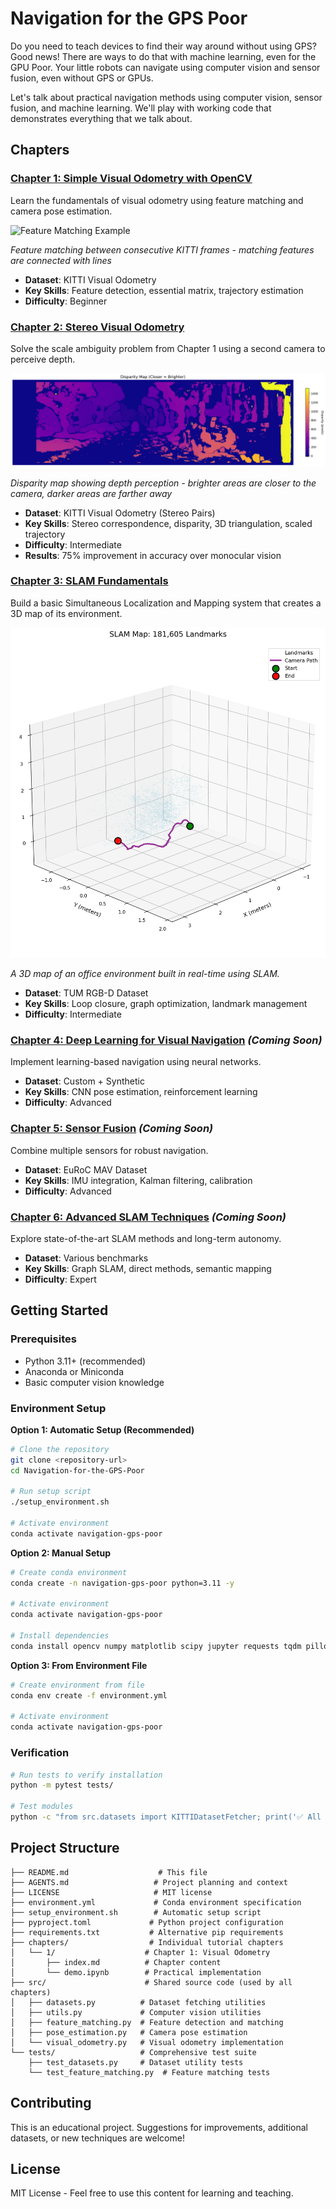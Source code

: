 # Navigation for the GPS Poor

Do you need to teach devices to find their way around without using GPS?  Good news!  There are ways to do that with machine learning, even for the GPU Poor.  Your little robots can navigate using computer vision and sensor fusion, even without GPS or GPUs.

Let's talk about practical navigation methods using computer vision, sensor fusion, and machine learning.  We'll play with working code that demonstrates everything that we talk about.

## Chapters

### [Chapter 1: Simple Visual Odometry with OpenCV](chapters/1/index.md)
Learn the fundamentals of visual odometry using feature matching and camera pose estimation.

![Feature Matching Example](chapters/1/images/sequence_00_features.gif)

*Feature matching between consecutive KITTI frames - matching features are connected with lines*

- **Dataset**: KITTI Visual Odometry
- **Key Skills**: Feature detection, essential matrix, trajectory estimation
- **Difficulty**: Beginner

### [Chapter 2: Stereo Visual Odometry](chapters/2/index.md)
Solve the scale ambiguity problem from Chapter 1 using a second camera to perceive depth.

![Disparity Map](chapters/2/images/disparity_visualization.png)

*Disparity map showing depth perception - brighter areas are closer to the camera, darker areas are farther away*

- **Dataset**: KITTI Visual Odometry (Stereo Pairs)
- **Key Skills**: Stereo correspondence, disparity, 3D triangulation, scaled trajectory
- **Difficulty**: Intermediate
- **Results**: 75% improvement in accuracy over monocular vision

### [Chapter 3: SLAM Fundamentals](chapters/3/index.md)
Build a basic Simultaneous Localization and Mapping system that creates a 3D map of its environment.

![SLAM 3D Map](chapters/3/images/slam_map_3d_200.png)

*A 3D map of an office environment built in real-time using SLAM.*

- **Dataset**: TUM RGB-D Dataset
- **Key Skills**: Loop closure, graph optimization, landmark management
- **Difficulty**: Intermediate

### [Chapter 4: Deep Learning for Visual Navigation](chapters/4/) *(Coming Soon)*
Implement learning-based navigation using neural networks.
- **Dataset**: Custom + Synthetic
- **Key Skills**: CNN pose estimation, reinforcement learning
- **Difficulty**: Advanced

### [Chapter 5: Sensor Fusion](chapters/5/) *(Coming Soon)*
Combine multiple sensors for robust navigation.
- **Dataset**: EuRoC MAV Dataset
- **Key Skills**: IMU integration, Kalman filtering, calibration
- **Difficulty**: Advanced

### [Chapter 6: Advanced SLAM Techniques](chapters/6/) *(Coming Soon)*
Explore state-of-the-art SLAM methods and long-term autonomy.
- **Dataset**: Various benchmarks
- **Key Skills**: Graph SLAM, direct methods, semantic mapping
- **Difficulty**: Expert

## Getting Started

### Prerequisites
- Python 3.11+ (recommended)
- Anaconda or Miniconda
- Basic computer vision knowledge

### Environment Setup

**Option 1: Automatic Setup (Recommended)**
```bash
# Clone the repository
git clone <repository-url>
cd Navigation-for-the-GPS-Poor

# Run setup script
./setup_environment.sh

# Activate environment
conda activate navigation-gps-poor
```

**Option 2: Manual Setup**
```bash
# Create conda environment
conda create -n navigation-gps-poor python=3.11 -y

# Activate environment
conda activate navigation-gps-poor

# Install dependencies
conda install opencv numpy matplotlib scipy jupyter requests tqdm pillow pytest -y
```

**Option 3: From Environment File**
```bash
# Create environment from file
conda env create -f environment.yml

# Activate environment
conda activate navigation-gps-poor
```

### Verification
```bash
# Run tests to verify installation
python -m pytest tests/

# Test modules
python -c "from src.datasets import KITTIDatasetFetcher; print('✅ All modules working!')"
```

## Project Structure

```
├── README.md                    # This file
├── AGENTS.md                   # Project planning and context
├── LICENSE                     # MIT license
├── environment.yml             # Conda environment specification
├── setup_environment.sh        # Automatic setup script
├── pyproject.toml             # Python project configuration
├── requirements.txt           # Alternative pip requirements
├── chapters/                  # Individual tutorial chapters
│   └── 1/                    # Chapter 1: Visual Odometry
│       ├── index.md          # Chapter content
│       └── demo.ipynb        # Practical implementation
├── src/                      # Shared source code (used by all chapters)
│   ├── datasets.py          # Dataset fetching utilities
│   ├── utils.py             # Computer vision utilities
│   ├── feature_matching.py  # Feature detection and matching
│   ├── pose_estimation.py   # Camera pose estimation
│   └── visual_odometry.py   # Visual odometry implementation
└── tests/                   # Comprehensive test suite
    ├── test_datasets.py     # Dataset utility tests
    └── test_feature_matching.py  # Feature matching tests
```

## Contributing

This is an educational project. Suggestions for improvements, additional datasets, or new techniques are welcome!

## License

MIT License - Feel free to use this content for learning and teaching.
